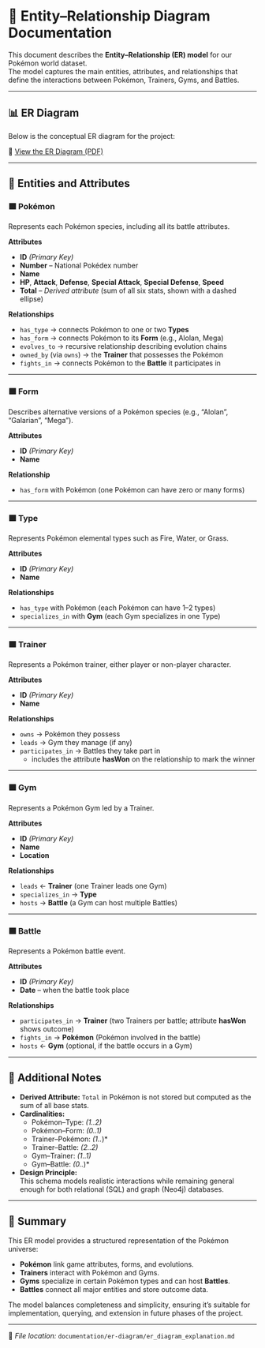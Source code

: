 # 🧩 Entity–Relationship Diagram Documentation

This document describes the **Entity–Relationship (ER) model** for our Pokémon world dataset.  
The model captures the main entities, attributes, and relationships that define the interactions between Pokémon, Trainers, Gyms, and Battles.

---

## 📊 ER Diagram

Below is the conceptual ER diagram for the project:

📄 [View the ER Diagram (PDF)](./pokemon_er_diagram.pdf)

---

## 🧱 Entities and Attributes

### 🟩 **Pokémon**
Represents each Pokémon species, including all its battle attributes.

**Attributes**
- **ID** *(Primary Key)*
- **Number** – National Pokédex number
- **Name**
- **HP**, **Attack**, **Defense**, **Special Attack**, **Special Defense**, **Speed**
- **Total** – *Derived attribute* (sum of all six stats, shown with a dashed ellipse)

**Relationships**
- `has_type` → connects Pokémon to one or two **Types**
- `has_form` → connects Pokémon to its **Form** (e.g., Alolan, Mega)
- `evolves_to` → recursive relationship describing evolution chains
- `owned_by` (via `owns`) → the **Trainer** that possesses the Pokémon
- `fights_in` → connects Pokémon to the **Battle** it participates in

---

### 🟩 **Form**
Describes alternative versions of a Pokémon species (e.g., “Alolan”, “Galarian”, “Mega”).

**Attributes**
- **ID** *(Primary Key)*
- **Name**

**Relationship**
- `has_form` with Pokémon (one Pokémon can have zero or many forms)

---

### 🟩 **Type**
Represents Pokémon elemental types such as Fire, Water, or Grass.

**Attributes**
- **ID** *(Primary Key)*
- **Name**

**Relationships**
- `has_type` with Pokémon (each Pokémon can have 1–2 types)
- `specializes_in` with **Gym** (each Gym specializes in one Type)

---

### 🟩 **Trainer**
Represents a Pokémon trainer, either player or non-player character.

**Attributes**
- **ID** *(Primary Key)*
- **Name**

**Relationships**
- `owns` → Pokémon they possess
- `leads` → Gym they manage (if any)
- `participates_in` → Battles they take part in  
  - includes the attribute **hasWon** on the relationship to mark the winner

---

### 🟩 **Gym**
Represents a Pokémon Gym led by a Trainer.

**Attributes**
- **ID** *(Primary Key)*
- **Name**
- **Location**

**Relationships**
- `leads` ← **Trainer** (one Trainer leads one Gym)
- `specializes_in` → **Type**
- `hosts` → **Battle** (a Gym can host multiple Battles)

---

### 🟩 **Battle**
Represents a Pokémon battle event.

**Attributes**
- **ID** *(Primary Key)*
- **Date** – when the battle took place

**Relationships**
- `participates_in` → **Trainer** (two Trainers per battle; attribute **hasWon** shows outcome)
- `fights_in` → **Pokémon** (Pokémon involved in the battle)
- `hosts` ← **Gym** (optional, if the battle occurs in a Gym)

---

## 🧠 Additional Notes

- **Derived Attribute:** `Total` in Pokémon is not stored but computed as the sum of all base stats.  
- **Cardinalities:**
  - Pokémon–Type: *(1..2)*
  - Pokémon–Form: *(0..1)*
  - Trainer–Pokémon: *(1..*)*
  - Trainer–Battle: *(2..2)*
  - Gym–Trainer: *(1..1)*
  - Gym–Battle: *(0..*)*
- **Design Principle:**  
  This schema models realistic interactions while remaining general enough for both relational (SQL) and graph (Neo4j) databases.

---

## 🏁 Summary

This ER model provides a structured representation of the Pokémon universe:
- **Pokémon** link game attributes, forms, and evolutions.  
- **Trainers** interact with Pokémon and Gyms.  
- **Gyms** specialize in certain Pokémon types and can host **Battles**.  
- **Battles** connect all major entities and store outcome data.  

The model balances completeness and simplicity, ensuring it’s suitable for implementation, querying, and extension in future phases of the project.

---

📁 *File location:* `documentation/er-diagram/er_diagram_explanation.md`
